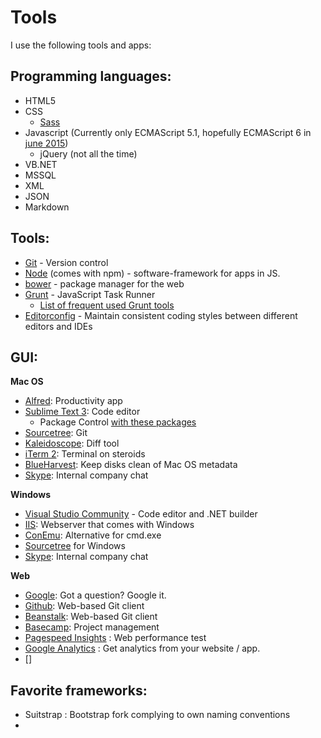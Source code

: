 # Tools

I use the following tools and apps:

## Programming languages:
* HTML5
* CSS
  * [Sass](http://sass-lang.com/)
* Javascript (Currently only ECMAScript 5.1, hopefully ECMAScript 6 in [june 2015](https://github.com/lukehoban/es6features))
  * jQuery (not all the time)
* VB.NET
* MSSQL
* XML
* JSON
* Markdown

## Tools:
* [Git](https://git-scm.com/) - Version control
* [Node](http://nodejs.org) (comes with npm) - software-framework for apps in JS.
* [bower](http://bower.io/) - package manager for the web
* [Grunt](http://gruntjs.com/) - JavaScript Task Runner
  * [List of frequent used Grunt tools](https://github.com/vanhoofmaarten/HowICode/blob/master/grunt-tools.json)
* [Editorconfig](http://editorconfig.org/) - Maintain consistent coding styles between different editors and IDEs

## GUI:
**Mac OS**
* [Alfred](http://www.alfredapp.com/): Productivity app
* [Sublime Text 3](http://www.sublimetext.com/3): Code editor
  * Package Control [with these packages](https://github.com/vanhoofmaarten/HowICode/blob/master/sublime-package-control-settings.json)
* [Sourcetree](https://www.sourcetreeapp.com/): Git
* [Kaleidoscope](http://www.kaleidoscopeapp.com/): Diff tool
* [iTerm 2](https://www.iterm2.com/): Terminal on steroids
* [BlueHarvest](http://zeroonetwenty.com/blueharvest): Keep disks clean of Mac OS metadata
* [Skype](http://www.skype.com/): Internal company chat

**Windows**
* [Visual Studio Community](https://www.visualstudio.com/) - Code editor and .NET builder
* [IIS](https://www.iis.net/): Webserver that comes with Windows
* [ConEmu](https://www.sourcetreeapp.com/): Alternative for cmd.exe
* [Sourcetree](https://www.sourcetreeapp.com/) for Windows
* [Skype](http://www.skype.com/): Internal company chat

**Web**
* [Google](http://google.com): Got a question? Google it.
* [Github](/): Web-based Git client
* [Beanstalk](beanstalkapp.com): Web-based Git client
* [Basecamp](http://basecamp.com/): Project management
* [Pagespeed Insights](https://developers.google.com/speed/pagespeed/insights/) : Web performance test
* [Google Analytics](http://www.google.be/intl/nl/analytics/) : Get analytics from your website / app.
* []



## Favorite frameworks:
* Suitstrap : Bootstrap fork complying to own naming conventions
*
